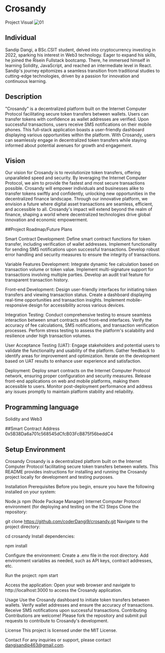 # Crosandy

Project Visual
![01](https://github.com/coderDangi9/Final_Project/assets/141882825/2b2b8b5b-a774-4ee3-aa4e-cc675336a4d8)

## Individual

Sandip Dangi, a BSc.CSIT student, delved into cryptocurrency investing in 2022, sparking his interest in Web3 technology. Eager to expand his skills, he joined the Risein Fullstack bootcamp. There, he immersed himself in learning Solidity, JavaScript, and reached an intermediate level in React. Sandip's journey epitomizes a seamless transition from traditional studies to cutting-edge technologies, driven by a passion for innovation and continuous learning.

## Description

"Crosandy" is a decentralized platform built on the Internet Computer Protocol facilitating secure token transfers between wallets. Users can transfer tokens with confidence as wallet addresses are verified. Upon successful transactions, users receive SMS notifications on their mobile phones. This full-stack application boasts a user-friendly dashboard displaying various opportunities within the platform. With Crosandy, users can seamlessly engage in decentralized token transfers while staying informed about potential avenues for growth and engagement.

## Vision

Our vision for Crosandy is to revolutionize token transfers, offering unparalleled speed and security. By leveraging the Internet Computer Protocol, we aim to provide the fastest and most secure transactions possible. Crosandy will empower individuals and businesses alike to transfer tokens swiftly and confidently, unlocking new opportunities in the decentralized finance landscape. Through our innovative platform, we envision a future where digital asset transactions are seamless, efficient, and accessible to all. Crosandy's impact will extend beyond the realm of finance, shaping a world where decentralized technologies drive global innovation and economic empowerment.

##Project Roadmap/Future Plans

Smart Contract Development:
Define smart contract functions for token transfer, including verification of wallet addresses.
Implement functionality for sending SMS notifications upon successful transactions.
Develop robust error handling and security measures to ensure the integrity of transactions.

Variable Features Development:
Integrate dynamic fee calculation based on transaction volume or token value.
Implement multi-signature support for transactions involving multiple parties.
Develop an audit trail feature for transparent transaction history.

Front-end Development:
Design user-friendly interfaces for initiating token transfers and viewing transaction status.
Create a dashboard displaying real-time opportunities and transaction insights.
Implement mobile-responsive design for accessibility across various devices.

Integration Testing:
Conduct comprehensive testing to ensure seamless interaction between smart contracts and front-end interfaces.
Verify the accuracy of fee calculations, SMS notifications, and transaction verification processes.
Perform stress testing to assess the platform's scalability and resilience under high transaction volumes.

User Acceptance Testing (UAT):
Engage stakeholders and potential users to validate the functionality and usability of the platform.
Gather feedback to identify areas for improvement and optimization.
Iterate on the development based on UAT results to enhance user experience and satisfaction.

Deployment:
Deploy smart contracts on the Internet Computer Protocol network, ensuring proper configuration and security measures.
Release front-end applications on web and mobile platforms, making them accessible to users.
Monitor post-deployment performance and address any issues promptly to maintain platform stability and reliability.

## Programming language
  Solidity and Web3

##Smart Contract Address
0x5B38Da6a701c568545dCfcB03FcB875f56beddC4

## Setup Environment

Crosandy
Crosandy is a decentralized platform built on the Internet Computer Protocol facilitating secure token transfers between wallets. This README provides instructions for installing and running the Crosandy project locally for development and testing purposes.

Installation
Prerequisites
Before you begin, ensure you have the following installed on your system:

Node.js
npm (Node Package Manager)
Internet Computer Protocol environment (for deploying and testing on the IC)
Steps
Clone the repository:

git clone https://github.com/coderDangi9/crosandy.git
Navigate to the project directory:

cd crosandy
Install dependencies:

npm install

Configure the environment:
Create a .env file in the root directory.
Add environment variables as needed, such as API keys, contract addresses, etc.

Run the project:
npm start

Access the application:
Open your web browser and navigate to http://localhost:3000 to access the Crosandy application.

Usage
Use the Crosandy dashboard to initiate token transfers between wallets.
Verify wallet addresses and ensure the accuracy of transactions.
Receive SMS notifications upon successful transactions.
Contributing
Contributions are welcome! Please fork the repository and submit pull requests to contribute to Crosandy's development.

License
This project is licensed under the MIT License.

Contact
For any inquiries or support, please contact dangisandip463@gmail.com.



